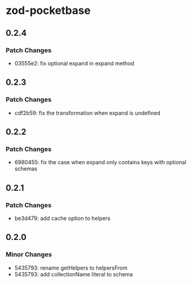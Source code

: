 # zod-pocketbase

## 0.2.4

### Patch Changes

- 03555e2: fix optional expand in expand method

## 0.2.3

### Patch Changes

- cdf2b59: fix the transformation when expand is undefined

## 0.2.2

### Patch Changes

- 6980455: fix the case when expand only contains keys with optional schemas

## 0.2.1

### Patch Changes

- be3d479: add cache option to helpers

## 0.2.0

### Minor Changes

- 5435793: rename getHelpers to helpersFrom
- 5435793: add collectionName literal to schema
